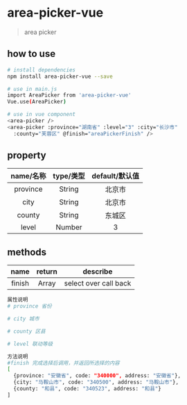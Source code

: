 # area-picker-vue

> area picker

## how to use

``` bash
# install dependencies
npm install area-picker-vue --save

# use in main.js
import AreaPicker from 'area-picker-vue'
Vue.use(AreaPicker)

# use in vue component
<area-picker />
<area-picker :province="湖南省" :level="3" :city="长沙市" 
  :county="芙蓉区" @finish="areaPickerFinish" />
```

## property
| name/名称 | type/类型 | default/默认值 |
| :---------------: |:---------------:| :---------------:|
| province | String | 北京市 |
| city | String | 北京市 |
| county | String | 东城区 |
| level | Number | 3 |


## methods
| name | return | describe |
| :-------------: |:-------------:| :---------------:|
| finish | Array | select over call back |



``` bash
属性说明
# province 省份

# city 城市

# county 区县

# level 联动等级

方法说明
#finish 完成选择后调用，并返回所选择的内容
[
  {province: "安徽省", code: "340000", address: "安徽省"},
  {city: "马鞍山市", code: "340500", address: "马鞍山市"},
  {county: "和县", code: "340523", address: "和县"}
]
```

